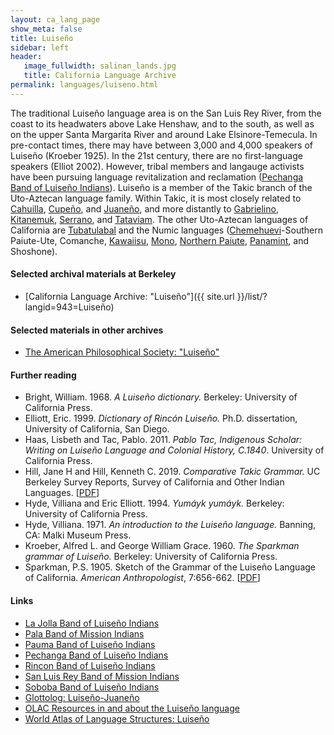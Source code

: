```yaml
---
layout: ca_lang_page
show_meta: false
title: Luiseño
sidebar: left
header:
   image_fullwidth: salinan_lands.jpg
   title: California Language Archive
permalink: languages/luiseno.html
---
```


The traditional Luiseño language area is on the San Luis Rey River, from the coast to its headwaters above Lake Henshaw, and to the south, as well as on the upper Santa Margarita River and around Lake Elsinore-Temecula. In pre-contact times, there may have between 3,000 and 4,000 speakers of Luiseño (Kroeber 1925). In the 21st century, there are no first-language speakers (Elliot 2002). However, tribal members and langauge activists have been pursuing language revitalization and reclamation ([Pechanga Band of Luiseño Indians](https://www.pechanga-nsn.gov/index.html/culture/language-revitalization)). Luiseño is a member of the Takic branch of the Uto-Aztecan language family. Within Takic, it is most closely related to [Cahuilla](cahuilla.html), [Cupeño](cupeno.html), and [Juaneño](juaneno.html), and more distantly to [Gabrielino](gabrielino.html), [Kitanemuk](kitanemuk.html), [Serrano](serrano.html), and [Tataviam](tataviam.html). The other Uto-Aztecan languages of California are [Tubatulabal](tubatulabal.html) and the Numic languages ([Chemehuevi](chemehuevi.html)-Southern Paiute-Ute, Comanche, [Kawaiisu](kawaiisu.html), [Mono](mono.html), [Northern Paiute](northern-paiute.html), [Panamint](panamint.html), and Shoshone).

#### Selected archival materials at Berkeley

* [California Language Archive: "Luiseño"]({{ site.url }}/list/?langid=943=Luiseño)

#### Selected materials in other archives

* [The American Philosophical Society: "Luiseño"](https://indigenousguide.amphilsoc.org/search?f%5B0%5D=guide_language_content_title%3ALuise%C3%B1o)

#### Further reading

* Bright, William. 1968. *A Luiseño dictionary.* Berkeley: University of California Press.
* Elliott, Eric. 1999. *Dictionary of Rincón Luiseño.* Ph.D. dissertation, University of California, San Diego.
* Haas, Lisbeth and Tac, Pablo. 2011. *Pablo Tac, Indigenous Scholar: Writing on Luiseño Language and Colonial History, C.1840*. University of California Press.
* Hill, Jane H and Hill, Kenneth C. 2019. *Comparative Takic Grammar.* UC Berkeley Survey Reports, Survey of California and Other Indian Languages.
[[PDF](https://escholarship.org/uc/item/6tr732gg)]
* Hyde, Villiana and Eric Elliott. 1994. *Yumáyk yumáyk.* Berkeley: University of California Press.
* Hyde, Villiana. 1971. *An introduction to the Luiseño language.* Banning, CA: Malki Museum Press.
* Kroeber, Alfred L. and George William Grace. 1960. *The Sparkman grammar of Luiseño.* Berkeley: University of California Press.
* Sparkman, P.S. 1905. Sketch of the Grammar of the Luiseño Language of California. *American Anthropologist*, 7:656-662.
[[PDF](https://www.jstor.org/stable/659112?seq=1#metadata_info_tab_contents)]

#### Links

* [La Jolla Band of Luiseño Indians](https://sctca.net/la-jolla-band-of-luiseno-indians/)
* [Pala Band of Mission Indians](http://www.palatribe.com/)
* [Pauma Band of Luiseño Indians](https://www.paumatribe.com/)
* [Pechanga Band of Luiseño Indians](http://www.pechanga-nsn.gov/)
* [Rincon Band of Luiseño Indians](https://rincon-nsn.gov/)
* [San Luis Rey Band of Mission Indians](https://www.slrmissionindians.org/)
* [Soboba Band of Luiseño Indians](http://www.soboba-nsn.gov/)
* [Glottolog: Luiseño-Juaneño](https://glottolog.org/resource/languoid/id/luis1253)
* [OLAC Resources in and about the Luiseño language](http://www.language-archives.org/language/lui)
* [World Atlas of Language Structures: Luiseño](http://wals.info/languoid/lect/wals_code_lui)

